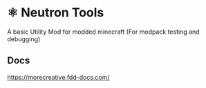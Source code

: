 # ⚛️ Neutron Tools
A basic Utility Mod for modded minecraft (For modpack testing and debugging)

## Docs
https://morecreative.fdd-docs.com/

